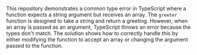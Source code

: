 This repository demonstrates a common type error in TypeScript where a function expects a string argument but receives an array. The `greeter` function is designed to take a string and return a greeting. However, when an array is passed as an argument, TypeScript throws an error because the types don't match. The solution shows how to correctly handle this by either modifying the function to accept an array or changing the argument passed to the function.